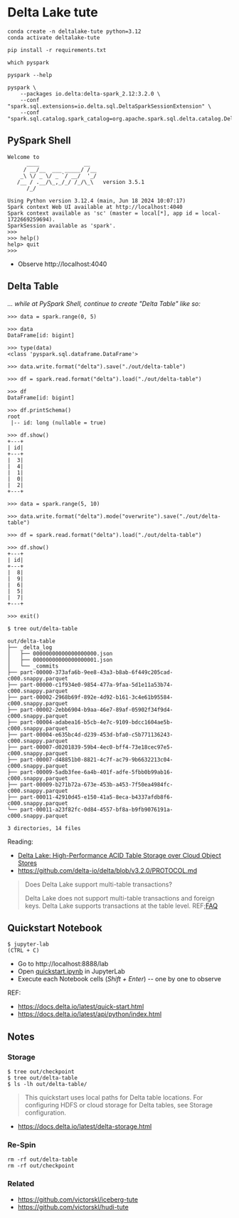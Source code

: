 # Delta Lake tute

```
conda create -n deltalake-tute python=3.12
conda activate deltalake-tute

pip install -r requirements.txt

which pyspark

pyspark --help

pyspark \
    --packages io.delta:delta-spark_2.12:3.2.0 \
    --conf "spark.sql.extensions=io.delta.sql.DeltaSparkSessionExtension" \
    --conf "spark.sql.catalog.spark_catalog=org.apache.spark.sql.delta.catalog.DeltaCatalog"
```


## PySpark Shell

```
Welcome to
      ____              __
     / __/__  ___ _____/ /__
    _\ \/ _ \/ _ `/ __/  '_/
   /__ / .__/\_,_/_/ /_/\_\   version 3.5.1
      /_/

Using Python version 3.12.4 (main, Jun 18 2024 10:07:17)
Spark context Web UI available at http://localhost:4040
Spark context available as 'sc' (master = local[*], app id = local-1722669259694).
SparkSession available as 'spark'.
>>>
>>> help()
help> quit
>>>
```

- Observe http://localhost:4040


## Delta Table

_... while at PySpark Shell, continue to create "Delta Table" like so:_

```
>>> data = spark.range(0, 5)

>>> data
DataFrame[id: bigint]

>>> type(data)
<class 'pyspark.sql.dataframe.DataFrame'>

>>> data.write.format("delta").save("./out/delta-table")

>>> df = spark.read.format("delta").load("./out/delta-table")

>>> df
DataFrame[id: bigint]

>>> df.printSchema()
root
 |-- id: long (nullable = true)

>>> df.show()
+---+
| id|
+---+
|  3|
|  4|
|  1|
|  0|
|  2|
+---+

>>> data = spark.range(5, 10)

>>> data.write.format("delta").mode("overwrite").save("./out/delta-table")

>>> df = spark.read.format("delta").load("./out/delta-table")

>>> df.show()
+---+
| id|
+---+
|  8|
|  9|
|  6|
|  5|
|  7|
+---+

>>> exit()
```

```
$ tree out/delta-table

out/delta-table
├── _delta_log
│   ├── 00000000000000000000.json
│   ├── 00000000000000000001.json
│   └── _commits
├── part-00000-373afa6b-9ee8-43a3-b8ab-6f449c205cad-c000.snappy.parquet
├── part-00000-c1f934e0-9854-477a-9faa-5d1e11a53b74-c000.snappy.parquet
├── part-00002-2968b69f-892e-4d92-b161-3c4e61b95584-c000.snappy.parquet
├── part-00002-2ebb6904-b9aa-46e7-89af-05902f34f9d4-c000.snappy.parquet
├── part-00004-adabea16-b5cb-4e7c-9109-bdcc1604ae5b-c000.snappy.parquet
├── part-00004-e635bc4d-d239-453d-bfa0-c5b771136243-c000.snappy.parquet
├── part-00007-d0201839-59b4-4ec0-bff4-73e18cec97e5-c000.snappy.parquet
├── part-00007-d48851b0-8821-4c7f-ac79-9b6632213c04-c000.snappy.parquet
├── part-00009-5adb3fee-6a4b-401f-adfe-5fbb0b99ab16-c000.snappy.parquet
├── part-00009-b271b72a-673e-453b-a453-7f50ea4984fc-c000.snappy.parquet
├── part-00011-42910d45-e150-41a5-8eca-b4337afdb8f6-c000.snappy.parquet
└── part-00011-a23f82fc-0d84-4557-bf8a-b9fb9076191a-c000.snappy.parquet

3 directories, 14 files
```

Reading:
- [Delta Lake: High-Performance ACID Table Storage over Cloud Object Stores](https://www.databricks.com/wp-content/uploads/2020/08/p975-armbrust.pdf)
- https://github.com/delta-io/delta/blob/v3.2.0/PROTOCOL.md

> Does Delta Lake support multi-table transactions?
> 
> Delta Lake does not support multi-table transactions and foreign keys. Delta Lake supports transactions at the table level. 
> REF;[FAQ](https://docs.delta.io/latest/delta-faq.html#does-delta-lake-support-multi-table-transactions)


## Quickstart Notebook

```
$ jupyter-lab
(CTRL + C)
```

- Go to http://localhost:8888/lab
- Open [quickstart.ipynb](quickstart.ipynb) in JupyterLab
- Execute each Notebook cells (_Shift + Enter_) -- one by one to observe

REF:
- https://docs.delta.io/latest/quick-start.html
- https://docs.delta.io/latest/api/python/index.html

## Notes

### Storage

```
$ tree out/checkpoint
$ tree out/delta-table
$ ls -lh out/delta-table/
```

> This quickstart uses local paths for Delta table locations. For configuring HDFS or cloud storage for Delta tables, see Storage configuration.

- https://docs.delta.io/latest/delta-storage.html

### Re-Spin

```
rm -rf out/delta-table
rm -rf out/checkpoint
```

### Related

- https://github.com/victorskl/iceberg-tute
- https://github.com/victorskl/hudi-tute
